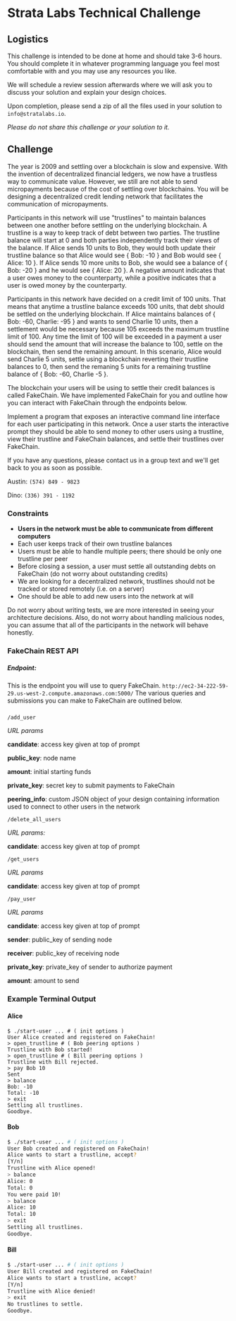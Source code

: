 
# Strata Labs Technical Challenge

## Logistics
This challenge is intended to be done at home and should take 3-6 hours. You 
should complete it in whatever programming language you feel most comfortable 
with and you may use any resources you like.

We will schedule a review session afterwards where we will ask you to discuss 
your solution and explain your design choices.

Upon completion, please send a zip of all the files used in your solution to 
```info@stratalabs.io```.

_Please do not share this challenge or your solution to it._

## Challenge
The year is 2009 and settling over a blockchain is slow and expensive.  With the
invention of decentralized financial ledgers, we now have a trustless way to
communicate value.  However, we still are not able to send micropayments because
of the cost of settling over blockchains.  You will be designing a decentralized
credit lending network that facilitates the communication of micropayments.

Participants in this network will use "trustlines" to maintain balances between
one another before settling on the underlying blockchain.  A trustline is a way
to keep track of debt between two parties.  The trustline balance will start at
0 and both parties independently track their views of the balance.  If Alice
sends 10 units to Bob, they would both update their trustline balance so that
Alice would see { Bob: -10 } and Bob would see { Alice: 10 }.  If Alice sends 10
more units to Bob, she would see a balance of { Bob: -20 } and he would see {
Alice: 20 }.  A negative amount indicates that a user owes money to the
counterparty, while a positive indicates that a user is owed money by the
counterparty.

Participants in this network have decided on a credit limit of 100 units.  That
means that anytime a trustline balance exceeds 100 units, that debt should be
settled on the underlying blockchain.  If Alice maintains balances of { Bob:
-60, Charlie: -95 } and wants to send Charlie 10 units, then a settlement would
be necessary because 105 exceeds the maximum trustline limit of 100.  Any time
the limit of 100 will be exceeded in a payment a user should send the amount
that will increase the balance to 100, settle on the blockchain, then send the
remaining amount.  In this scenario, Alice would send Charlie 5 units, settle
using a blockchain reverting their trustline balances to 0, then send the 
remaning 5 units for a remaining trustline balance of { Bob: -60, Charlie -5 }.

The blockchain your users will be using to settle their credit balances is
called FakeChain.  We have implemented FakeChain for you and outline how you can
interact with FakeChain through the endpoints below.

Implement a program that exposes an interactive command line interface for each
user participating in this network. Once a user starts the interactive prompt 
they should be able to send money to other users using a trustline, view their 
trustline and FakeChain balances, and settle their trustlines over FakeChain.

If you have any questions, please contact us in a group text and we'll get back 
to you as soon as possible.

Austin: ```(574) 849 - 9823```

Dino: ```(336) 391 - 1192```

### Constraints

- **Users in the network must be able to communicate from different computers**
- Each user keeps track of their own trustline balances
- Users must be able to handle multiple peers; there should be only one trustline per peer
- Before closing a session, a user must settle all outstanding debts on FakeChain 
  (do not worry about outstanding credits)
- We are looking for a decentralized network, trustlines should not be tracked or stored 
  remotely (i.e. on a server)
- One should be able to add new users into the network at will

Do not worry about writing tests, we are more interested in seeing your 
architecture decisions.  Also, do not worry about handling malicious nodes, you
can assume that all of the participants in the network will behave honestly.

### FakeChain REST API

##### Endpoint: 
This is the endpoint you will use to query FakeChain.
```http://ec2-34-222-59-29.us-west-2.compute.amazonaws.com:5000/```
The various queries and submissions you can make to FakeChain are outlined
below.

##### 

```/add_user```

*URL params*

**candidate**: access key given at top of prompt

**public_key**: node name

**amount**: initial starting funds

**private_key**: secret key to submit payments to FakeChain

**peering_info**: custom JSON object of your design containing information 
used to connect to other users in the network

```/delete_all_users```

*URL params:*

**candidate**: access key given at top of prompt

```/get_users```

*URL params*

**candidate**: access key given at top of prompt

```/pay_user```

*URL params*

**candidate**: access key given at top of prompt

**sender**: public_key of sending node

**receiver**: public_key of receiving node

**private_key**: private_key of sender to authorize payment

**amount**: amount to send

### Example Terminal Output

#### Alice

```
$ ./start-user ... # ( init options )
User Alice created and registered on FakeChain!
> open_trustline # ( Bob peering options )
Trustline with Bob started!
> open_trustline # ( Bill peering options )
Trustline with Bill rejected.
> pay Bob 10
Sent
> balance 
Bob: -10
Total: -10
> exit
Settling all trustlines.
Goodbye.
```

#### Bob

```sh
$ ./start-user ... # ( init options )
User Bob created and registered on FakeChain!
Alice wants to start a trustline, accept?
[Y/n]
Trustline with Alice opened!
> balance
Alice: 0
Total: 0
You were paid 10!
> balance
Alice: 10
Total: 10
> exit
Settling all trustlines.
Goodbye.
```

#### Bill

```sh
$ ./start-user ... # ( init options )
User Bill created and registered on FakeChain!
Alice wants to start a trustline, accept?
[Y/n]
Trustline with Alice denied!
> exit
No trustlines to settle.
Goodbye.
```
